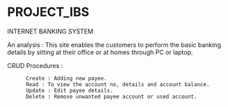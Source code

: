 # PROJECT_IBS

INTERNET BANKING SYSTEM

An analysis : This site enables the customers to perform the basic banking details by sitting at their office or at homes through PC or laptop.

CRUD Procedures :

          Create : Adding new payee.
          Read : To view the account no, details and account balance.
          Update : Edit payee details.
          Delete : Remove unwanted payee account or used account.
